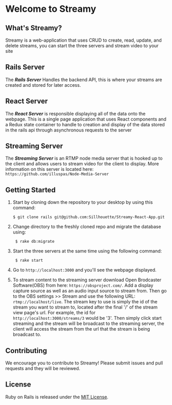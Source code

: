 # Welcome to Streamy

## What's Streamy?

Streamy is a web-application that uses CRUD to create, read, update, and delete streams, you can start the three servers and stream video to your site

## Rails Server

The _**Rails Server**_ Handles the backend API, this is where your streams are created and stored for later access.

## React Server

The _**React Server**_ is responsible displaying all of the data onto the webpage. This is a single page application that uses React components and a Redux state container to handle to creation and display of the data stored in the rails api through asynchronous requests to the server

## Streaming Server

The _**Streaming Server**_ is an RTMP node media server that is hooked up to the client and allows users to stream video for the client to display. More information on this server is located here: `https://github.com/illuspas/Node-Media-Server`

## Getting Started

1.  Start by cloning down the repository to your desktop by using this command:

        $ git clone rails git@github.com:Sillhouette/Streamy-React-App.git

2.  Change directory to the freshly cloned repo and migrate the database using:

         $ rake db:migrate

3.  Start the three servers at the same time using the following command:

         $ rake start

4.  Go to `http://localhost:3000` and you'll see the webpage displayed.

5.  To stream content to the streaming server download Open Brodcaster Software(OBS) from here: `https://obsproject.com/`. Add a display capture source as well as an audio input source to stream from. Then go to the OBS settings >> Stream and use the following URL: `rtmp://localhost/live`. The stream key to use is simply the id of the stream you want to stream to, located after the final '/' of the stream view page's url. For example, the id for `http://localhost:3000/streams/3` would be '3'. Then simply click start streaming and the stream will be broadcast to the streaming server, the client will access the stream from the url that the stream is being broadcast to.

## Contributing

We encourage you to contribute to Streamy! Please submit issues and pull requests and they will be reviewed.

## License

Ruby on Rails is released under the [MIT License](https://opensource.org/licenses/MIT).
